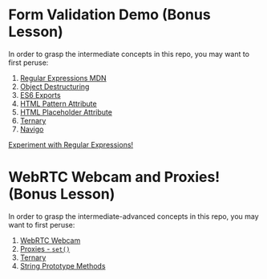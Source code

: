 # Form Validation Demo (Bonus Lesson)

In order to grasp the intermediate concepts in this repo, you may want to first peruse:

1. [Regular Expressions MDN](https://developer.mozilla.org/en-US/docs/Web/JavaScript/Guide/Regular_Expressions)
2. [Object Destructuring](https://developer.mozilla.org/en-US/docs/Web/JavaScript/Reference/Operators/Destructuring_assignment#Object_destructuring)
3. [ES6 Exports](https://developer.mozilla.org/en-US/docs/web/javascript/reference/statements/export)
4. [HTML Pattern Attribute](https://www.w3schools.com/tags/att_input_pattern.asp)
5. [HTML Placeholder Attribute](https://www.w3schools.com/tags/att_input_placeholder.asp)
6. [Ternary](https://developer.mozilla.org/en-US/docs/Web/JavaScript/Reference/Operators/Conditional_Operator)
7. [Navigo](https://github.com/krasimir/navigo)

[Experiment with Regular Expressions!](https://regex101.com/) 

# WebRTC Webcam and Proxies! (Bonus Lesson)

In order to grasp the intermediate-advanced concepts in this repo, you may want to first peruse:

1. [WebRTC Webcam](https://developer.mozilla.org/en-US/docs/Web/API/WebRTC_API/Taking_still_photos)
2. [Proxies - `set()`](https://developer.mozilla.org/en-US/docs/Web/JavaScript/Reference/Global_Objects/Proxy/handler/set)
3. [Ternary](https://developer.mozilla.org/en-US/docs/Web/JavaScript/Reference/Operators/Conditional_Operator)
4. [String Prototype Methods](https://developer.mozilla.org/en-US/docs/Web/JavaScript/Reference/Global_Objects/String/prototype)
